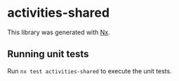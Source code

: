 # activities-shared

This library was generated with [Nx](https://nx.dev).

## Running unit tests

Run `nx test activities-shared` to execute the unit tests.

